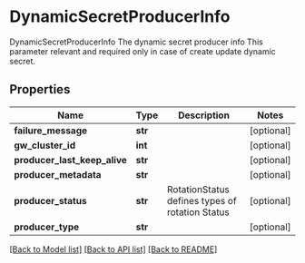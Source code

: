 # DynamicSecretProducerInfo

DynamicSecretProducerInfo The dynamic secret producer info This parameter relevant and required only in case of create update dynamic secret.
## Properties
Name | Type | Description | Notes
------------ | ------------- | ------------- | -------------
**failure_message** | **str** |  | [optional] 
**gw_cluster_id** | **int** |  | [optional] 
**producer_last_keep_alive** | **str** |  | [optional] 
**producer_metadata** | **str** |  | [optional] 
**producer_status** | **str** | RotationStatus defines types of rotation Status | [optional] 
**producer_type** | **str** |  | [optional] 

[[Back to Model list]](../README.md#documentation-for-models) [[Back to API list]](../README.md#documentation-for-api-endpoints) [[Back to README]](../README.md)


